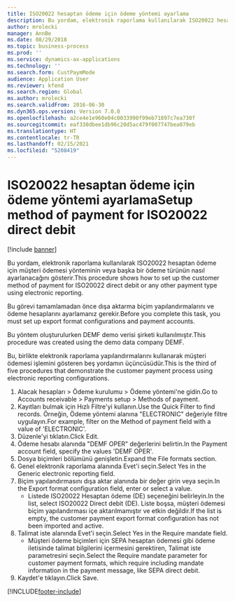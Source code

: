```yaml
---
title: ISO20022 hesaptan ödeme için ödeme yöntemi ayarlama
description: Bu yordam, elektronik raporlama kullanılarak ISO20022 hesaptan ödeme için müşteri ödemesi yönteminin veya başka bir ödeme türünün nasıl ayarlanacağını gösterir.
author: mrolecki
manager: AnnBe
ms.date: 08/29/2018
ms.topic: business-process
ms.prod: ''
ms.service: dynamics-ax-applications
ms.technology: ''
ms.search.form: CustPaymMode
audience: Application User
ms.reviewer: kfend
ms.search.region: Global
ms.author: mrolecki
ms.search.validFrom: 2016-06-30
ms.dyn365.ops.version: Version 7.0.0
ms.openlocfilehash: a2ce4e1e960e04c0033990f99eb71897c7ea730f
ms.sourcegitcommit: eaf330dbee1db96c20d5ac479f007747bea079eb
ms.translationtype: HT
ms.contentlocale: tr-TR
ms.lasthandoff: 02/15/2021
ms.locfileid: "5208419"
---
```

# <a name="setup-method-of-payment-for-iso20022-direct-debit"></a><span data-ttu-id="14f3d-103">ISO20022 hesaptan ödeme için ödeme yöntemi ayarlama</span><span class="sxs-lookup"><span data-stu-id="14f3d-103">Setup method of payment for ISO20022 direct debit</span></span>

[!include [banner](../../includes/banner.md)]

<span data-ttu-id="14f3d-104">Bu yordam, elektronik raporlama kullanılarak ISO20022 hesaptan ödeme için müşteri ödemesi yönteminin veya başka bir ödeme türünün nasıl ayarlanacağını gösterir.</span><span class="sxs-lookup"><span data-stu-id="14f3d-104">This procedure shows how to set up the customer method of payment for ISO20022 direct debit or any other payment type using electronic reporting.</span></span> 



<span data-ttu-id="14f3d-105">Bu görevi tamamlamadan önce dışa aktarma biçim yapılandırmalarını ve ödeme hesaplarını ayarlamanız gerekir.</span><span class="sxs-lookup"><span data-stu-id="14f3d-105">Before you complete this task, you must set up export format configurations and payment accounts.</span></span>



<span data-ttu-id="14f3d-106">Bu yöntem oluşturulurken DEMF demo verisi şirketi kullanılmıştır.</span><span class="sxs-lookup"><span data-stu-id="14f3d-106">This procedure was created using the demo data company DEMF.</span></span>



<span data-ttu-id="14f3d-107">Bu, birlikte elektronik raporlama yapılandırmalarını kullanarak müşteri ödemesi işlemini gösteren beş yordamın üçüncüsüdür.</span><span class="sxs-lookup"><span data-stu-id="14f3d-107">This is the third of five procedures that demonstrate the customer payment process using electronic reporting configurations.</span></span>

1. <span data-ttu-id="14f3d-108">Alacak hesapları > Ödeme kurulumu > Ödeme yöntemi'ne gidin.</span><span class="sxs-lookup"><span data-stu-id="14f3d-108">Go to Accounts receivable > Payments setup > Methods of payment.</span></span>
2. <span data-ttu-id="14f3d-109">Kayıtları bulmak için Hızlı Filtre'yi kullanın.</span><span class="sxs-lookup"><span data-stu-id="14f3d-109">Use the Quick Filter to find records.</span></span> <span data-ttu-id="14f3d-110">Örneğin, Ödeme yöntemi alanına "ELECTRONIC" değeriyle filtre uygulayın.</span><span class="sxs-lookup"><span data-stu-id="14f3d-110">For example, filter on the Method of payment field with a value of 'ELECTRONIC'.</span></span>
3. <span data-ttu-id="14f3d-111">Düzenle'yi tıklatın.</span><span class="sxs-lookup"><span data-stu-id="14f3d-111">Click Edit.</span></span>
4. <span data-ttu-id="14f3d-112">Ödeme hesabı alanında "DEMF OPER" değerlerini belirtin.</span><span class="sxs-lookup"><span data-stu-id="14f3d-112">In the Payment account field, specify the values 'DEMF OPER'.</span></span>
5. <span data-ttu-id="14f3d-113">Dosya biçimleri bölümünü genişletin.</span><span class="sxs-lookup"><span data-stu-id="14f3d-113">Expand the File formats section.</span></span>
6. <span data-ttu-id="14f3d-114">Genel elektronik raporlama alanında Evet'i seçin.</span><span class="sxs-lookup"><span data-stu-id="14f3d-114">Select Yes in the Generic electronic reporting field.</span></span>
7. <span data-ttu-id="14f3d-115">Biçim yapılandırmasını dışa aktar alanında bir değer girin veya seçin.</span><span class="sxs-lookup"><span data-stu-id="14f3d-115">In the Export format configuration field, enter or select a value.</span></span>
    * <span data-ttu-id="14f3d-116">Listede ISO20022 Hesaptan ödeme (DE) seçeneğini belirleyin.</span><span class="sxs-lookup"><span data-stu-id="14f3d-116">In the list, select ISO20022 Direct debit (DE).</span></span>  <span data-ttu-id="14f3d-117">Liste boşsa, müşteri ödemesi biçim yapılandırması içe aktarılmamıştır ve etkin değildir.</span><span class="sxs-lookup"><span data-stu-id="14f3d-117">If the list is empty, the customer payment export format configuration has not been imported and active.</span></span>  
8. <span data-ttu-id="14f3d-118">Talimat iste alanında Evet'i seçin.</span><span class="sxs-lookup"><span data-stu-id="14f3d-118">Select Yes in the Require mandate field.</span></span>
    * <span data-ttu-id="14f3d-119">Müşteri ödeme biçimleri için SEPA hesaptan ödemesi gibi ödeme iletisinde talimat bilgilerini içermesini gerektiren, Talimat iste parametresini seçin.</span><span class="sxs-lookup"><span data-stu-id="14f3d-119">Select the Require mandate parameter for customer payment formats, which require including mandate information in the payment message, like SEPA direct debit.</span></span>  
9. <span data-ttu-id="14f3d-120">Kaydet'e tıklayın.</span><span class="sxs-lookup"><span data-stu-id="14f3d-120">Click Save.</span></span>



[!INCLUDE[footer-include](../../../includes/footer-banner.md)]
